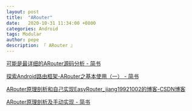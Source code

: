 ```yaml
---
layout: post
title:  "ARouter"
date:   2020-10-31 11:34:00 +0800
categories: Android
tags: Modular
author: pepe
description: 『 ARouter 』
---
```



[可能是最详细的ARouter源码分析 - 简书](https://www.jianshu.com/p/bc4c34c6a06c)

[探索Android路由框架-ARouter之基本使用（一） - 简书](https://www.jianshu.com/p/6021f3f61fa6)

[ARouter原理剖析和自己实现EasyRouter_jiang19921002的博客-CSDN博客](https://blog.csdn.net/jiang19921002/article/details/81777406)

[ARouter原理剖析及手动实现 - 简书](https://www.jianshu.com/p/857aea5b54a8)





















